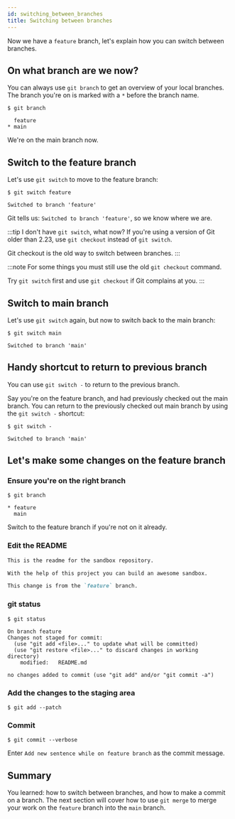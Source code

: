 ```yaml
---
id: switching_between_branches
title: Switching between branches
---
```


Now we have a `feature` branch, let's explain how you can switch between branches.

## On what branch are we now?

You can always use `git branch` to get an overview of your local branches.
The branch you're on is marked with a `*` before the branch name.

```git
$ git branch

  feature
* main
```

We're on the main branch now.

## Switch to the feature branch

Let's use `git switch` to move to the feature branch:

```git
$ git switch feature

Switched to branch 'feature'
```

Git tells us: `Switched to branch 'feature'`, so we know where we are.

:::tip I don't have `git switch`, what now?
If you're using a version of Git older than 2.23, use `git checkout` instead of `git switch`.

Git checkout is the old way to switch between branches.
:::

:::note
For some things you must still use the old `git checkout` command.

Try `git switch` first and use `git checkout` if Git complains at you.
:::

## Switch to main branch

Let's use `git switch` again, but now to switch back to the main branch:

```git
$ git switch main

Switched to branch 'main'
```

## Handy shortcut to return to previous branch

You can use `git switch -` to return to the previous branch.

Say you're on the feature branch, and had previously checked out the main branch.
You can return to the previously checked out main branch by using the `git switch -` shortcut:

```git
$ git switch -

Switched to branch 'main'
```

## Let's make some changes on the feature branch

### Ensure you're on the right branch

```git
$ git branch

* feature
  main
```

Switch to the feature branch if you're not on it already.

### Edit the README

```markdown title="sandbox/README.md"
This is the readme for the sandbox repository.

With the help of this project you can build an awesome sandbox.

This change is from the `feature` branch.
```

### git status

```git
$ git status

On branch feature
Changes not staged for commit:
  (use "git add <file>..." to update what will be committed)
  (use "git restore <file>..." to discard changes in working directory)
	modified:   README.md

no changes added to commit (use "git add" and/or "git commit -a")
```

### Add the changes to the staging area

```git
$ git add --patch
```

### Commit

```git
$ git commit --verbose
```

Enter `Add new sentence while on feature branch` as the commit message.

## Summary

You learned: how to switch between branches, and how to make a commit on a branch.
The next section will cover how to use `git merge` to merge your work on the `feature` branch into the `main` branch.
